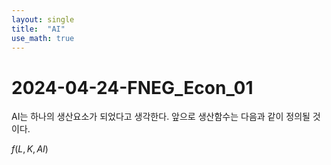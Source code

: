 ```yaml
---
layout: single
title:  "AI"
use_math: true
---
```


# 2024-04-24-FNEG_Econ_01

AI는 하나의 생산요소가 되었다고 생각한다.
앞으로 생산함수는 다음과 같이 정의될 것이다.

$f(L,K,AI)$